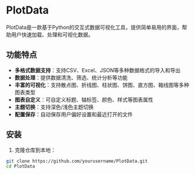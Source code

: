 # PlotData

PlotData是一款基于Python的交互式数据可视化工具，提供简单易用的界面，帮助用户快速加载、处理和可视化数据。

## 功能特点

- **多格式数据支持**：支持CSV、Excel、JSON等多种数据格式的导入和导出
- **数据处理**：提供数据清洗、筛选、统计分析等功能
- **丰富的可视化**：支持散点图、折线图、柱状图、饼图、直方图、箱线图等多种图表类型
- **图表自定义**：可自定义标题、轴标签、颜色、样式等图表属性
- **主题切换**：支持深色/浅色主题切换
- **配置保存**：自动保存用户偏好设置和最近打开的文件

## 安装

1. 克隆仓库到本地：

```bash
git clone https://github.com/yourusername/PlotData.git
cd PlotData